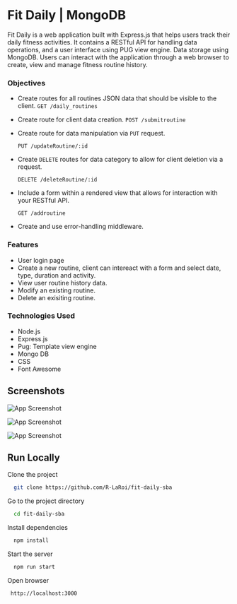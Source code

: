 # Fit Daily | MongoDB

Fit Daily is a web application built with Express.js that helps users track their daily fitness activities. It contains a RESTful API for handling data operations, and a user interface using PUG view engine. Data storage using MongoDB. Users can interact with the application through a web browser to create, view and manage fitness routine history.

### Objectives

- Create routes for all routines JSON data that should be visible to the client.
  `GET /daily_routines`

- Create route for client data creation.
  `POST /submitroutine`
- Create route for data manipulation via `PUT` request.

  `PUT /updateRoutine/:id`

- Create `DELETE` routes for data category to allow for client deletion via a request.

  `DELETE /deleteRoutine/:id`

- Include a form within a rendered view that allows for interaction with your RESTful API.

  `GET /addroutine`

- Create and use error-handling middleware.

### Features

- User login page
- Create a new routine, client can intereact with a form and select date, type, duration and activity.
- View user routine history data.
- Modify an existing routine.
- Delete an exisiting routine.

### Technologies Used

- Node.js
- Express.js
- Pug: Template view engine
- Mongo DB
- CSS
- Font Awesome

## Screenshots

![App Screenshot](https://github.com/user-attachments/assets/89eb5934-6fa5-42d3-9233-9ac494bacd9c)

![App Screenshot](https://github.com/user-attachments/assets/45850def-5122-4549-a6ea-ad812f3336ec)

![App Screenshot](https://github.com/user-attachments/assets/83538fba-aaf6-409c-8a2e-f16715f9f779)

## Run Locally

Clone the project

```bash
  git clone https://github.com/R-LaRoi/fit-daily-sba
```

Go to the project directory

```bash
  cd fit-daily-sba
```

Install dependencies

```bash
  npm install
```

Start the server

```bash
  npm run start
```

Open browser

```bash
 http://localhost:3000



```

